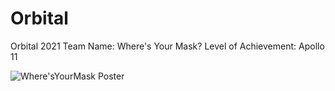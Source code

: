 # Orbital
Orbital 2021
Team Name: Where's Your Mask?
Level of Achievement: Apollo 11

![Where'sYourMask Poster](https://user-images.githubusercontent.com/72749521/118357180-64cb1d00-b5ab-11eb-9173-e770dfbaf9fd.jpg)
